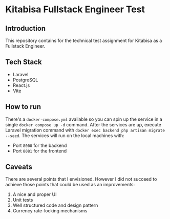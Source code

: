 # Kitabisa Fullstack Engineer Test

## Introduction

This repository contains for the technical test assignment for Kitabisa as a Fullstack Engineer.

## Tech Stack

- Laravel
- PostgreSQL
- React.js
- Vite

## How to run

There's a `docker-compose.yml` available so you can spin up the service in a single `docker compose up -d` command. After the services are up, execute Laravel migration command with `docker exec backend php artisan migrate --seed`. The services will run on the local machines with:

- Port `8000` for the backend
- Port `8081` for the frontend

## Caveats

There are several points that I envisioned. However I did not succeed to achieve those points that could be used as an improvements:

1. A nice and proper UI
2. Unit tests
3. Well structured code and design pattern
4. Currency rate-locking mechanisms
